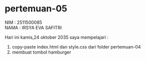 # pertemuan-05

NIM : 2511500085<br>
NAMA : IRSYA EVA SAFITRI<br>

Hari ini kamis,24 oktober 2035 saya mempelajari :
<ol>
<li>copy-paste index.html dan style.css dari folder pertemuan-04</li>
<li>membuat tombol hamburger</li>
</ol>
